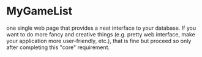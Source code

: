 # MyGameList
one single web page that provides a neat interface to your database. If you want to do more fancy and creative things (e.g. pretty web interface, make your application more user-friendly, etc.), that is fine but proceed so only after completing this "core" requirement.

